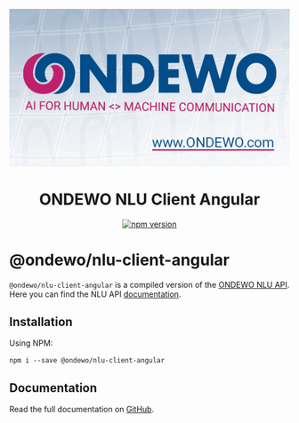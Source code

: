 <p align="center">
  <a href="https://www.ondewo.com">
    <img alt="ONDEWO Logo" src="https://raw.githubusercontent.com/ondewo/ondewo-logos/master/github/ondewo_logo_github_2.png"/>
  </a>
  <h1 align="center">
    ONDEWO NLU Client Angular
  </h1>
  <p align="center">
    <a href="https://badge.fury.io/js/%40ondewo%2Fnlu-client-angular"><img src="https://badge.fury.io/js/%40ondewo%2Fnlu-client-angular.svg" alt="npm version" height="18"></a>
  </p>
</p>

# @ondewo/nlu-client-angular

`@ondewo/nlu-client-angular` is a compiled version of the [ONDEWO NLU API](https://github.com/ondewo/ondewo-nlu-api). Here you can find the NLU API [documentation](https://ondewo.github.io/ondewo-nlu-api/).

## Installation

Using NPM:

```shell
npm i --save @ondewo/nlu-client-angular
```

## Documentation

Read the full documentation on [GitHub](https://github.com/ondewo/ondewo-nlu-client-angular).
